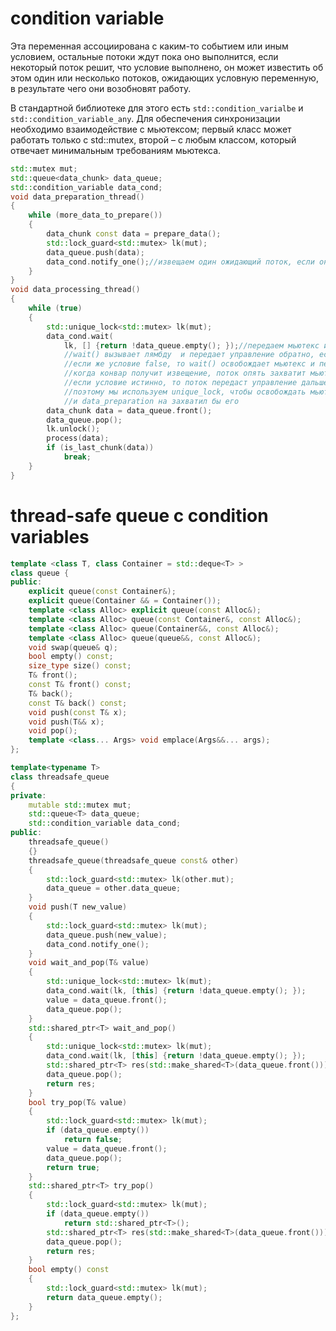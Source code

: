 # condition variable
Эта переменная ассоциирована с каким-то событием или иным условием, остальные потоки ждут пока оно выполнится, если некоторый поток решит, что условие выполнено, он может известить об этом один или несколько потоков, ожидающих условную переменную, в результате чего они возобновят работу.

В стандартной библиотеке для этого есть `std::condition_varialbe` и `std::condition_variable_any`. Для обеспечения синхронизации необходимо взаимодействие с мьютексом; первый класс может
работать только с std::mutex, второй – с любым классом, который отвечает минимальным требованиям мьютекса.

```cpp
std::mutex mut;
std::queue<data_chunk> data_queue;
std::condition_variable data_cond;
void data_preparation_thread()
{
    while (more_data_to_prepare())
    {
        data_chunk const data = prepare_data();
        std::lock_guard<std::mutex> lk(mut);
        data_queue.push(data);
        data_cond.notify_one();//извещаем один ожидающий поток, если он есть
    }
}
void data_processing_thread()
{
    while (true)
    {
        std::unique_lock<std::mutex> lk(mut);
        data_cond.wait(
            lk, [] {return !data_queue.empty(); });//передаем мьютекс и ожидающее условие, 
            //wait() вызывает лямбду  и передает управление обратно, если условие выполнилось, 
            //если же условие false, то wait() освобождает мьютекс и переводит поток в состояние ожидания
            //когда конвар получит извещение, поток опять захватит мьютекс и проверит условие
            //если условие истинно, то поток передаст управление дальше с захваченным мьютексом
            //поэтому мы используем unique_lock, чтобы освобождать мьютекс, иначе бы он не освободился
            //и data_preparation на захватил бы его
        data_chunk data = data_queue.front();
        data_queue.pop();
        lk.unlock();
        process(data);
        if (is_last_chunk(data))
            break;
    }
}
```

# thread-safe queue с condition variables
```cpp
template <class T, class Container = std::deque<T> >
class queue {
public:
    explicit queue(const Container&);
    explicit queue(Container && = Container());
    template <class Alloc> explicit queue(const Alloc&);
    template <class Alloc> queue(const Container&, const Alloc&);
    template <class Alloc> queue(Container&&, const Alloc&);
    template <class Alloc> queue(queue&&, const Alloc&);
    void swap(queue& q);
    bool empty() const;
    size_type size() const;
    T& front();
    const T& front() const;
    T& back();
    const T& back() const;
    void push(const T& x);
    void push(T&& x);
    void pop();
    template <class... Args> void emplace(Args&&... args);
};

template<typename T>
class threadsafe_queue
{
private:
    mutable std::mutex mut;
    std::queue<T> data_queue;
    std::condition_variable data_cond;
public:
    threadsafe_queue()
    {}
    threadsafe_queue(threadsafe_queue const& other)
    {
        std::lock_guard<std::mutex> lk(other.mut);
        data_queue = other.data_queue;
    }
    void push(T new_value)
    {
        std::lock_guard<std::mutex> lk(mut);
        data_queue.push(new_value);
        data_cond.notify_one();
    }
    void wait_and_pop(T& value)
    {
        std::unique_lock<std::mutex> lk(mut);
        data_cond.wait(lk, [this] {return !data_queue.empty(); });
        value = data_queue.front();
        data_queue.pop();
    }
    std::shared_ptr<T> wait_and_pop()
    {
        std::unique_lock<std::mutex> lk(mut);
        data_cond.wait(lk, [this] {return !data_queue.empty(); });
        std::shared_ptr<T> res(std::make_shared<T>(data_queue.front()));
        data_queue.pop();
        return res;
    }
    bool try_pop(T& value)
    {
        std::lock_guard<std::mutex> lk(mut);
        if (data_queue.empty())
            return false;
        value = data_queue.front();
        data_queue.pop();
        return true;
    }
    std::shared_ptr<T> try_pop()
    {
        std::lock_guard<std::mutex> lk(mut);
        if (data_queue.empty())
            return std::shared_ptr<T>();
        std::shared_ptr<T> res(std::make_shared<T>(data_queue.front()));
        data_queue.pop();
        return res;
    }
    bool empty() const
    {
        std::lock_guard<std::mutex> lk(mut);
        return data_queue.empty();
    }
};
```